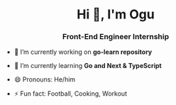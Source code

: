 <!-- ### Hi there 👋 -->

<!--
**ogu89/ogu89** is a ✨ _special_ ✨ repository because its `README.md` (this file) appears on your GitHub profile.

Here are some ideas to get you started:

- 🔭 I’m currently working on ...
- 🌱 I’m currently learning ...
- 👯 I’m looking to collaborate on ...
- 🤔 I’m looking for help with ...
- 💬 Ask me about ...
- 📫 How to reach me: ...
- 😄 Pronouns: ...
- ⚡ Fun fact: ...
-->
<h1 align="center">Hi 👋,  I'm Ogu</h1>
<h3 align="center">Front-End Engineer Internship</h3>

<!-- <p align="left"> <img src="https://komarev.com/ghpvc/?username=ogu89&label=Profile%20views&color=0e75b6&style=flat" alt="ogu89" /> </p> -->

- 🔭 I’m currently working on **go-learn repository**

- 🌱 I’m currently learning **Go and Next & TypeScript**

- 😄 Pronouns: He/him

- ⚡ Fun fact: Football, Cooking, Workout

<!-- <h3 align="left">Connect with me:</h3> -->
<p align="left">
</p>

